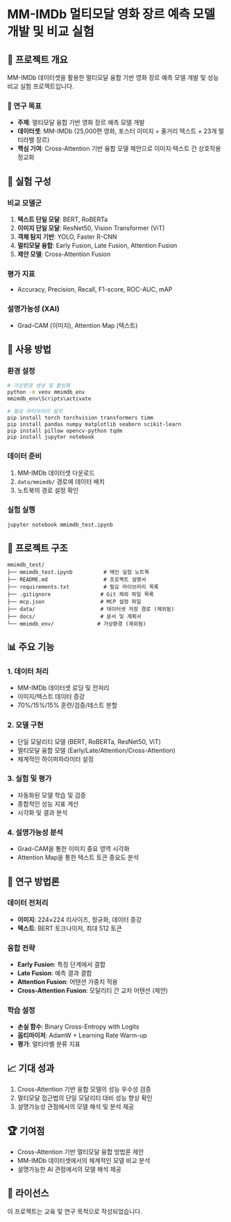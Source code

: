 # MM-IMDb 멀티모달 영화 장르 예측 모델 개발 및 비교 실험

## 📑 프로젝트 개요

MM-IMDb 데이터셋을 활용한 멀티모달 융합 기반 영화 장르 예측 모델 개발 및 성능 비교 실험 프로젝트입니다.

### 🎯 연구 목표
- **주제**: 멀티모달 융합 기반 영화 장르 예측 모델 개발
- **데이터셋**: MM-IMDb (25,000편 영화, 포스터 이미지 + 줄거리 텍스트 + 23개 멀티라벨 장르)
- **핵심 기여**: Cross-Attention 기반 융합 모델 제안으로 이미지·텍스트 간 상호작용 정교화

## 🔬 실험 구성

### 비교 모델군
1. **텍스트 단일 모달**: BERT, RoBERTa
2. **이미지 단일 모달**: ResNet50, Vision Transformer (ViT)
3. **객체 탐지 기반**: YOLO, Faster R-CNN
4. **멀티모달 융합**: Early Fusion, Late Fusion, Attention Fusion
5. **제안 모델**: Cross-Attention Fusion

### 평가 지표
- Accuracy, Precision, Recall, F1-score, ROC-AUC, mAP

### 설명가능성 (XAI)
- Grad-CAM (이미지), Attention Map (텍스트)

## 🚀 사용 방법

### 환경 설정
```bash
# 가상환경 생성 및 활성화
python -m venv mmimdb_env
mmimdb_env\Scripts\activate

# 필요 라이브러리 설치
pip install torch torchvision transformers timm
pip install pandas numpy matplotlib seaborn scikit-learn
pip install pillow opencv-python tqdm
pip install jupyter notebook
```

### 데이터 준비
1. MM-IMDb 데이터셋 다운로드
2. `data/mmimdb/` 경로에 데이터 배치
3. 노트북의 경로 설정 확인

### 실험 실행
```bash
jupyter notebook mmimdb_test.ipynb
```

## 📁 프로젝트 구조
```
mmimdb_test/
├── mmimdb_test.ipynb          # 메인 실험 노트북
├── README.md                  # 프로젝트 설명서
├── requirements.txt           # 필요 라이브러리 목록
├── .gitignore                # Git 제외 파일 목록
├── mcp.json                  # MCP 설정 파일
├── data/                     # 데이터셋 저장 경로 (제외됨)
├── docs/                     # 문서 및 계획서
└── mmimdb_env/              # 가상환경 (제외됨)
```

## 📊 주요 기능

### 1. 데이터 처리
- MM-IMDb 데이터셋 로딩 및 전처리
- 이미지/텍스트 데이터 증강
- 70%/15%/15% 훈련/검증/테스트 분할

### 2. 모델 구현
- 단일 모달리티 모델 (BERT, RoBERTa, ResNet50, ViT)
- 멀티모달 융합 모델 (Early/Late/Attention/Cross-Attention)
- 체계적인 하이퍼파라미터 설정

### 3. 실험 및 평가
- 자동화된 모델 학습 및 검증
- 종합적인 성능 지표 계산
- 시각화 및 결과 분석

### 4. 설명가능성 분석
- Grad-CAM을 통한 이미지 중요 영역 시각화
- Attention Map을 통한 텍스트 토큰 중요도 분석

## 🔬 연구 방법론

### 데이터 전처리
- **이미지**: 224×224 리사이즈, 정규화, 데이터 증강
- **텍스트**: BERT 토크나이저, 최대 512 토큰

### 융합 전략
- **Early Fusion**: 특징 단계에서 결합
- **Late Fusion**: 예측 결과 결합  
- **Attention Fusion**: 어텐션 가중치 적용
- **Cross-Attention Fusion**: 모달리티 간 교차 어텐션 (제안)

### 학습 설정
- **손실 함수**: Binary Cross-Entropy with Logits
- **옵티마이저**: AdamW + Learning Rate Warm-up
- **평가**: 멀티라벨 분류 지표

## 📈 기대 성과
1. Cross-Attention 기반 융합 모델의 성능 우수성 검증
2. 멀티모달 접근법의 단일 모달리티 대비 성능 향상 확인
3. 설명가능성 관점에서의 모델 해석 및 분석 제공

## 🏆 기여점
- Cross-Attention 기반 멀티모달 융합 방법론 제안
- MM-IMDb 데이터셋에서의 체계적인 모델 비교 분석
- 설명가능한 AI 관점에서의 모델 해석 제공

## 📝 라이선스
이 프로젝트는 교육 및 연구 목적으로 작성되었습니다.
